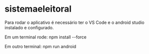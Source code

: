 # sistemaeleitoral

Para rodar o aplicativo é necessário ter o VS Code e o android studio instalado e configurado.

Em um terminal rode:
npm install --force

Em outro terminal:
npm run android
